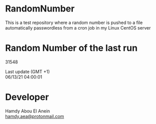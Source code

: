 # RandomNumber    
This is a test repository where a random number is pushed to a file automatically passwordless from a cron job in my Linux CentOS server    
# Random Number of the last run   
31548
      
Last update (GMT +1)    
06/13/21 04:00:01
# Developer    
Hamdy Abou El Anein   
hamdy.aea@protonmail.com
